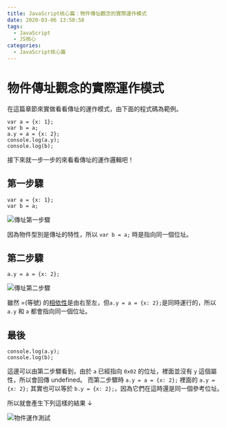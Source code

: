 ```yaml
---
title: JavaScript核心篇：物件傳址觀念的實際運作模式
date: 2020-03-06 13:50:58
tags:
  - JavaScript
  - JS核心
categories: 
  - JavaScript核心篇
---
```



# 物件傳址觀念的實際運作模式

在這篇章節來實做看看傳址的運作模式，由下面的程式碼為範例。

```
var a = {x: 1};
var b = a;
a.y = a = {x: 2};
console.log(a.y);
console.log(b);
```

接下來就一步一步的來看看傳址的運作邏輯吧！

## 第一步驟

```
var a = {x: 1};
var b = a;
```

![傳址第一步驟](https://firebasestorage.googleapis.com/v0/b/cheetoblog-8edf4.appspot.com/o/JS%EF%BC%9A%E6%A0%B8%E5%BF%83%E7%AF%87%2F%E5%82%B3%E5%9D%80%E7%AC%AC%E4%B8%80%E6%AD%A5%E9%A9%9F.jpg?alt=media&token=31b2216e-0374-40f6-9d7c-d9d8a9623a1b)

因為物件型別是傳址的特性，所以 `var b = a;` 時是指向同一個位址。


## 第二步驟

```
a.y = a = {x: 2};
```

![傳址第二步驟](https://firebasestorage.googleapis.com/v0/b/cheetoblog-8edf4.appspot.com/o/JS%EF%BC%9A%E6%A0%B8%E5%BF%83%E7%AF%87%2F%E5%82%B3%E5%9D%80%E7%AC%AC%E4%BA%8C%E6%AD%A5%E9%A9%9F.jpg?alt=media&token=0ae02b66-c688-44ce-bfba-9d15bb6ee04d)

雖然 =(等號) 的[相依性](https://hoongyuu.github.io/cheeto.github.io/2020/03/02/2020-03-02-JavaScript%E6%A0%B8%E5%BF%83%E7%AF%87%EF%BC%9A%E5%84%AA%E5%85%88%E6%80%A7%E3%80%81%E7%9B%B8%E4%BE%9D%E6%80%A7/)是由右至左，但`a.y = a = {x: 2};`是同時運行的，所以 `a.y` 和 `a` 都會指向同一個位址。

## 最後

```
console.log(a.y);
console.log(b);
```

這邊可以由第二步驟看到，由於 `a` 已經指向 `0x02` 的位址，裡面並沒有 `y` 這個屬性，所以會回傳 undefined。
而第二步驟時 `a.y = a = {x: 2};` 裡面的 `a.y = {x: 2};` 其實也可以等於 `b.y = {x: 2};`，因為它們在這時還是同一個參考位址。

所以就會產生下列這樣的結果 ↓

![物件運作測試](https://firebasestorage.googleapis.com/v0/b/cheetoblog-8edf4.appspot.com/o/JS%EF%BC%9A%E6%A0%B8%E5%BF%83%E7%AF%87%2F%E7%89%A9%E4%BB%B6%E9%81%8B%E4%BD%9C%E6%B8%AC%E8%A9%A6.jpg?alt=media&token=d99fcb34-44a3-4352-8291-4bc7d87e5f7c)
